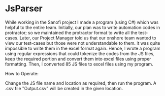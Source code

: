 # JsParser
While working in the Sanofi project I made a program (using C#) which was helpful to the entire team. Initially, our plan was to write automation codes in protractor; so we maintained the protractor format to write all the test-cases. Later, our Project Manager told us that our onshore team wanted to view our test-cases but those were not understandable to them. It was quite impossible to write them in the excel format again. Hence, I wrote a program using regular expressions that could tokenize the codes from the JS files, keep the required portion and convert them into excel files using proper formatting. Then, I converted 85 JS files to excel files using my program.

How to Operate: 

Change the JS file name and location as required, then run the program.
A .csv file "Output.csv" will be created in the given location.
